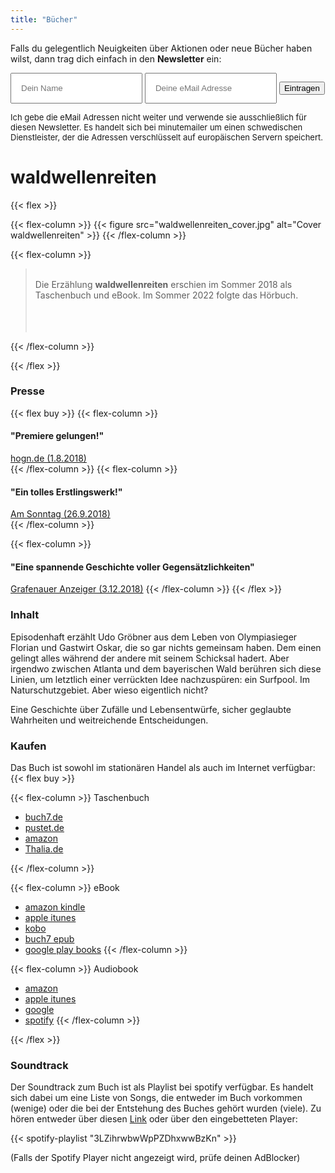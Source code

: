 ```yaml
---
title: "Bücher"
---
```


Falls du gelegentlich Neuigkeiten über Aktionen oder neue Bücher haben
wilst, dann trag dich einfach in den **Newsletter** ein:

<form action="https://subscribe.minutemailer.com/DK06dWkj" method="post">
<input type="text" name="name" placeholder="Dein Name" style="padding: 15px" />
<input type="email" name="email" placeholder="Deine eMail Adresse" style="padding: 15px" />
<button type="submit">Eintragen</button>
</form>


<p style="font-size: small">Ich gebe die eMail Adressen nicht weiter und verwende sie ausschließlich für diesen Newsletter. Es handelt sich bei minutemailer um einen schwedischen Dienstleister, der die Adressen verschlüsselt auf europäischen Servern speichert.</p>

# waldwellenreiten

{{< flex >}}

{{< flex-column >}}
  {{< figure src="waldwellenreiten_cover.jpg" alt="Cover waldwellenreiten" >}}
{{< /flex-column >}}

{{< flex-column >}}

> <br />
> Die Erzählung <b>waldwellenreiten</b> erschien im Sommer 2018 als
> Taschenbuch und eBook. Im Sommer 2022 folgte das Hörbuch.
> <br />
> <br />
> <br />
> <br />
{{< /flex-column >}}

{{< /flex >}}

### Presse

{{< flex buy >}}
{{< flex-column >}}
#### "Premiere gelungen!"
[hogn.de (1.8.2018)](https://www.hogn.de/2018/08/01/2-kultur-im-bayerischen-wald/1-ausm-woid/waldwellenreiten-udo-groebner-passau-bayerischer-wald-buch-rezension/111592)
<br />
{{< /flex-column >}}
{{< flex-column >}}
#### "Ein tolles Erstlingswerk!"
[Am Sonntag (26.9.2018)](https://www.facebook.com/amsonntag.passau/posts/2159662030771149)
<br />
{{< /flex-column >}}

{{< flex-column >}}
#### "Eine spannende Geschichte voller Gegensätzlichkeiten"
[Grafenauer Anzeiger (3.12.2018)](https://plus.pnp.de/lokales/grafenau/3157584_Uebers-Wellenreiten-im-Nationalpark.html)
{{< /flex-column >}}
{{< /flex >}}

### Inhalt

Episodenhaft erzählt Udo Gröbner aus dem Leben von Olympiasieger Florian und Gastwirt Oskar, die so gar nichts gemeinsam haben. Dem einen gelingt alles während der andere mit seinem Schicksal hadert.
Aber irgendwo zwischen Atlanta und dem bayerischen Wald berühren sich diese Linien, um letztlich einer verrückten Idee nachzuspüren: ein Surfpool. Im Naturschutzgebiet.
Aber wieso eigentlich nicht?

Eine Geschichte über Zufälle und Lebensentwürfe, sicher geglaubte Wahrheiten und weitreichende Entscheidungen.

### Kaufen

Das Buch ist sowohl im stationären Handel als auch im Internet
verfügbar:
{{< flex buy >}}

{{< flex-column >}}
Taschenbuch

* [buch7.de](https://www.buch7.de/store/product_details/1034084141)
* [pustet.de](https://www.pustet.de/shop/article/37276946/udo_groebner_waldwellenreiten.html)
* [amazon](https://smile.amazon.de/dp/3752806850)
* [Thalia.de](https://www.thalia.de/shop/home/artikeldetails/waldwellenreiten/udo_groebner/EAN9783752806854/ID128605287.html)

{{< /flex-column >}}

{{< flex-column >}}
eBook

* [amazon kindle](https://smile.amazon.de/dp/B07F92NL31)
* [apple itunes](https://itunes.apple.com/de/book/waldwellenreiten/id1407875057?mt=11)
* [kobo](https://www.kobo.com/de/de/ebook/waldwellenreiten)
* [buch7 epub](https://www.buch7.de/store/product_details/1034151747)
* [google play books](https://play.google.com/store/books/details/Udo_Gr%C3%B6bner_waldwellenreiten?id=0xBjDwAAQBAJ)
{{< /flex-column >}}

{{< flex-column >}}
Audiobook

* [amazon](https://www.amazon.de/music/player/albums/B09Z6Q1GJL?marketplaceId=A1PA6795UKMFR9&musicTerritory=DE&trackAsin=B09Z72DT79&ref=sr_1_5&__mk_de_DE=%C3%85M%C3%85%C5%BD%C3%95%C3%91&keywords=waldwellenreiten&crid=9190NJK7MP1J&sprefix=waldwellenreiten%2Caps%2C138&qid=1654848356&sr=8-5)
* [apple itunes](https://books.apple.com/de/audiobook/waldwellenreiten-ungek%C3%BCrzt/id1621684673)
* [google](https://play.google.com/store/audiobooks/details/Udo_Gr%C3%B6bner_Waldwellenreiten_Ungek%C3%BCrzt?id=AQAAAED8_WG9jM&hl=de&gl=US)
* [spotify](https://open.spotify.com/album/3MZQJjXEATRxCZsj36gdR7)
{{< /flex-column >}}

{{< /flex >}}

### Soundtrack

Der Soundtrack zum Buch ist als Playlist bei spotify verfügbar.
Es handelt sich dabei um eine Liste von Songs, die entweder im Buch vorkommen (wenige)
 oder die bei der Entstehung des Buches gehört wurden (viele).
Zu hören entweder über diesen [Link](https://open.spotify.com/user/1122799190/playlist/3LZihrwbwWpPZDhxwwBzKn?si=Ed40ywx9QSKNKnvHWeF9OQ)
oder über den eingebetteten Player:


{{< spotify-playlist "3LZihrwbwWpPZDhxwwBzKn" >}}


(Falls der Spotify Player nicht angezeigt wird, prüfe deinen AdBlocker)

